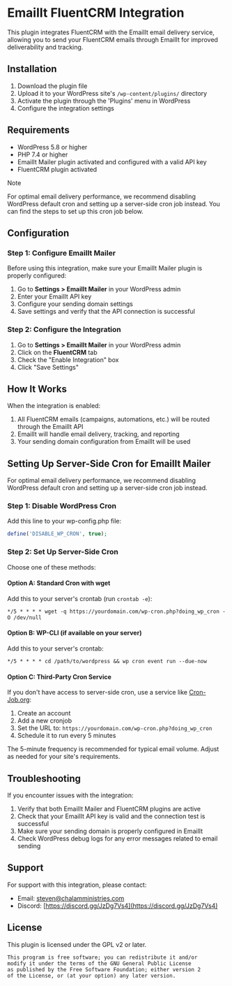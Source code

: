 # EmailIt FluentCRM Integration

This plugin integrates FluentCRM with the EmailIt email delivery service, allowing you to send your FluentCRM emails through EmailIt for improved deliverability and tracking.

## Installation

1. Download the plugin file
2. Upload it to your WordPress site's `/wp-content/plugins/` directory
3. Activate the plugin through the 'Plugins' menu in WordPress
4. Configure the integration settings

## Requirements

- WordPress 5.8 or higher
- PHP 7.4 or higher
- EmailIt Mailer plugin activated and configured with a valid API key
- FluentCRM plugin activated

> [!NOTE]  
> For optimal email delivery performance, we recommend disabling WordPress default cron and setting up a server-side cron job instead.
> You can find the steps to set up this cron job below.

## Configuration

### Step 1: Configure EmailIt Mailer

Before using this integration, make sure your EmailIt Mailer plugin is properly configured:

1. Go to **Settings > EmailIt Mailer** in your WordPress admin
2. Enter your EmailIt API key
3. Configure your sending domain settings
4. Save settings and verify that the API connection is successful

### Step 2: Configure the Integration

1. Go to **Settings > EmailIt Mailer** in your WordPress admin
2. Click on the **FluentCRM** tab
3. Check the "Enable Integration" box
4. Click "Save Settings"


## How It Works

When the integration is enabled:

1. All FluentCRM emails (campaigns, automations, etc.) will be routed through the EmailIt API
2. EmailIt will handle email delivery, tracking, and reporting
3. Your sending domain configuration from EmailIt will be used

## Setting Up Server-Side Cron for EmailIt Mailer

For optimal email delivery performance, we recommend disabling WordPress default cron and setting up a server-side cron job instead.

### Step 1: Disable WordPress Cron

Add this line to your wp-config.php file:

```php
define('DISABLE_WP_CRON', true);
```

### Step 2: Set Up Server-Side Cron

Choose one of these methods:

#### Option A: Standard Cron with wget

Add this to your server's crontab (run `crontab -e`):

`*/5 * * * * wget -q https://yourdomain.com/wp-cron.php?doing_wp_cron -O /dev/null`

#### Option B: WP-CLI (if available on your server)

Add this to your server's crontab:

`*/5 * * * * cd /path/to/wordpress && wp cron event run --due-now`

#### Option C: Third-Party Cron Service

If you don't have access to server-side cron, use a service like [Cron-Job.org](https://cron-job.org):

1.  Create an account
2.  Add a new cronjob
3.  Set the URL to: `https://yourdomain.com/wp-cron.php?doing_wp_cron`
4.  Schedule it to run every 5 minutes

The 5-minute frequency is recommended for typical email volume. Adjust as needed for your site's requirements.

## Troubleshooting

If you encounter issues with the integration:

1. Verify that both EmailIt Mailer and FluentCRM plugins are active
2. Check that your EmailIt API key is valid and the connection test is successful
3. Make sure your sending domain is properly configured in EmailIt
4. Check WordPress debug logs for any error messages related to email sending

## Support

For support with this integration, please contact:

- Email: [steven@chalamministries.com](mailto:steven@chalamministries.com)
- Discord: [https://discord.gg/JzDg7Vs4](https://discord.gg/JzDg7Vs4)

## License

This plugin is licensed under the GPL v2 or later.

```
This program is free software; you can redistribute it and/or
modify it under the terms of the GNU General Public License
as published by the Free Software Foundation; either version 2
of the License, or (at your option) any later version.
```